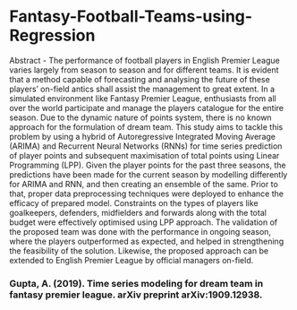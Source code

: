 # Fantasy-Football-Teams-using-Regression

Abstract - ​The performance of football players in English Premier League varies largely from season to season and for different teams. It is
evident that a method capable of forecasting and analysing the future of these players’ on-field antics shall assist the management to great
extent. In a simulated environment like Fantasy Premier League, enthusiasts from all over the world participate and manage the players
catalogue for the entire season. Due to the dynamic nature of points system, there is no known approach for the formulation of dream team.
This study aims to tackle this problem by using a hybrid of Autoregressive Integrated Moving Average (ARIMA) and Recurrent Neural
Networks (RNNs) for time series prediction of player points and subsequent maximisation of total points using Linear Programming (LPP).
Given the player points for the past three seasons, the predictions have been made for the current season by modelling differently for ARIMA
and RNN, and then creating an ensemble of the same. Prior to that, proper data preprocessing techniques were deployed to enhance the efficacy
of prepared model. Constraints on the types of players like goalkeepers, defenders, midfielders and forwards along with the total budget were
effectively optimised using LPP approach. The validation of the proposed team was done with the performance in ongoing season, where the
players outperformed as expected, and helped in strengthening the feasibility of the solution. Likewise, the proposed approach can be extended
to English Premier League by official managers on-field. 
### Gupta, A. (2019). Time series modeling for dream team in fantasy premier league. arXiv preprint arXiv:1909.12938.
